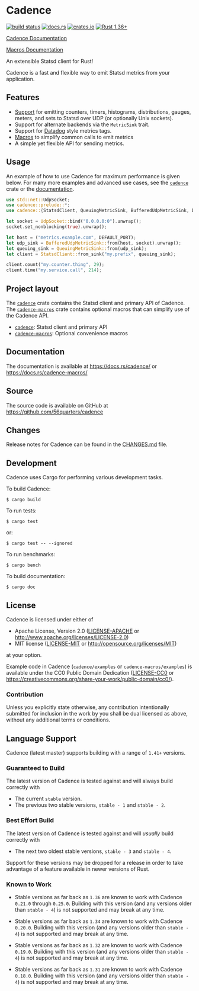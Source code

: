 # Cadence

[![build status](https://circleci.com/gh/56quarters/cadence.svg?style=shield)](https://circleci.com/gh/56quarters/cadence)
[![docs.rs](https://docs.rs/cadence/badge.svg)](https://docs.rs/cadence/)
[![crates.io](https://img.shields.io/crates/v/cadence.svg)](https://crates.io/crates/cadence/)
[![Rust 1.36+](https://img.shields.io/badge/rust-1.41+-lightgray.svg)](https://www.rust-lang.org)

[Cadence Documentation](https://docs.rs/cadence/)

[Macros Documentation](https://docs.rs/cadence-macros/)

An extensible Statsd client for Rust!

Cadence is a fast and flexible way to emit Statsd metrics from your application.

## Features

* [Support](https://docs.rs/cadence/) for emitting counters, timers, histograms, distributions,
  gauges, meters, and sets to Statsd over UDP (or optionally Unix sockets).
* Support for alternate backends via the `MetricSink` trait.
* Support for [Datadog](https://docs.datadoghq.com/developers/dogstatsd/) style metrics tags.
* [Macros](https://docs.rs/cadence-macros/) to simplify common calls to emit metrics
* A simple yet flexible API for sending metrics.

## Usage

An example of how to use Cadence for maximum performance is given below. For many more examples
and advanced use cases, see the [`cadence`](cadence) crate or the [documentation](https://docs.rs/cadence/).

```rust
use std::net::UdpSocket;
use cadence::prelude::*;
use cadence::{StatsdClient, QueuingMetricSink, BufferedUdpMetricSink, DEFAULT_PORT};

let socket = UdpSocket::bind("0.0.0.0:0").unwrap();
socket.set_nonblocking(true).unwrap();

let host = ("metrics.example.com", DEFAULT_PORT);
let udp_sink = BufferedUdpMetricSink::from(host, socket).unwrap();
let queuing_sink = QueuingMetricSink::from(udp_sink);
let client = StatsdClient::from_sink("my.prefix", queuing_sink);

client.count("my.counter.thing", 29);
client.time("my.service.call", 214);
```

## Project layout

The [`cadence`](cadence) crate contains the Statsd client and primary API of Cadence. The
[`cadence-macros`](cadence-macros) crate contains optional  macros that can simplify use of
the Cadence API.

* [`cadence`](cadence): Statsd client and primary API
* [`cadence-macros`](cadence-macros): Optional convenience macros

## Documentation

The documentation is available at https://docs.rs/cadence/ or https://docs.rs/cadence-macros/

## Source

The source code is available on GitHub at https://github.com/56quarters/cadence

## Changes

Release notes for Cadence can be found in the [CHANGES.md](CHANGES.md) file.

## Development

Cadence uses Cargo for performing various development tasks.

To build Cadence:

```
$ cargo build
```

To run tests:

```
$ cargo test
```

or:

```
$ cargo test -- --ignored
```

To run benchmarks:

```
$ cargo bench
```

To build documentation:

```
$ cargo doc
```

## License

Cadence is licensed under either of

* Apache License, Version 2.0 ([LICENSE-APACHE](LICENSE-APACHE) or http://www.apache.org/licenses/LICENSE-2.0)
* MIT license ([LICENSE-MIT](LICENSE-MIT) or http://opensource.org/licenses/MIT)

at your option.

Example code in Cadence (`cadence/examples` or `cadence-macros/examples`) is available under the CC0 Public Domain
Dedication ([LICENSE-CC0](cadence/examples/LICENSE-CC0) or
https://creativecommons.org/share-your-work/public-domain/cc0/).

### Contribution

Unless you explicitly state otherwise, any contribution intentionally submitted
for inclusion in the work by you shall be dual licensed as above, without any
additional terms or conditions.

## Language Support

Cadence (latest master) supports building with a range of `1.41+` versions.

### Guaranteed to Build

The latest version of Cadence is tested against and will always build
correctly with

* The current `stable` version.
* The previous two stable versions, `stable - 1` and `stable - 2`.

### Best Effort Build

The latest version of Cadence is tested against and will *usually* build
correctly with

* The next two oldest stable versions, `stable - 3` and `stable - 4`.

Support for these versions may be dropped for a release in order to take
advantage of a feature available in newer versions of Rust.

### Known to Work

* Stable versions as far back as `1.36` are known to work with Cadence
  `0.21.0` through `0.25.0`. Building with this version (and any versions
  older than `stable - 4`) is not supported and may break at any time.

* Stable versions as far back as `1.34` are known to work with Cadence
  `0.20.0`. Building with this version (and any versions older than
  `stable - 4`) is not supported and may break at any time.

* Stable versions as far back as `1.32` are known to work with Cadence
  `0.19.0`. Building with this version (and any versions older than
  `stable - 4`) is not supported and may break at any time.

* Stable versions as far back as `1.31` are known to work with Cadence
  `0.18.0`. Building with this version (and any versions older than
  `stable - 4`) is not supported and may break at any time.
